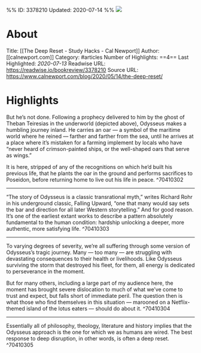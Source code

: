 %%
ID: 3378210
Updated: 2020-07-14
%%
![](https://readwise-assets.s3.amazonaws.com/static/images/article4.6bc1851654a0.png)

# About
Title: [[The Deep Reset - Study Hacks - Cal Newport]]
Author: [[calnewport.com]]
Category: #articles
Number of Highlights: ==4==
Last Highlighted: *2020-07-13*
Readwise URL: https://readwise.io/bookreview/3378210
Source URL: https://www.calnewport.com/blog/2020/05/14/the-deep-reset/


# Highlights 
But he’s not done. Following a prophecy delivered to him by the ghost of Theban Teiresias in the underworld (depicted above), Odysseus makes a humbling journey inland. He carries an oar — a symbol of the maritime world where he reined — farther and farther from the sea, until he arrives at a place where it’s mistaken for a farming implement by locals who have “never heard of crimson-painted ships, or the well-shaped oars that serve as wings.”

It is here, stripped of any of the recognitions on which he’d built his previous life, that he plants the oar in the ground and performs sacrifices to Poseidon, before returning home to live out his life in peace.  ^70410302

---

“The story of Odysseus is a classic transrational myth,” writes Richard Rohr in his underground classic, Falling Upward, “one that many would say sets the bar and direction for all later Western storytelling.” And for good reason. It’s one of the earliest extant works to describe a pattern absolutely fundamental to the human condition: hardship unlocking a deeper, more authentic, more satisfying life.  ^70410303

---

To varying degrees of severity, we’re all suffering through some version of Odysseus’s tragic journey. Many — too many — are struggling with devastating consequences to their health or livelihoods. Like Odysseus surviving the storm that destroyed his fleet, for them, all energy is dedicated to perseverance in the moment.

But for many others, including a large part of my audience here, the moment has brought severe dislocation to much of what we’ve come to trust and expect, but falls short of immediate peril. The question then is what those who find themselves in this situation — marooned on a Netflix-themed island of the lotus eaters — should do about it.  ^70410304

---

Essentially all of philosophy, theology, literature and history implies that the Odysseus approach is the one for which we as humans are wired. The best response to deep disruption, in other words, is often a deep reset.  ^70410305

